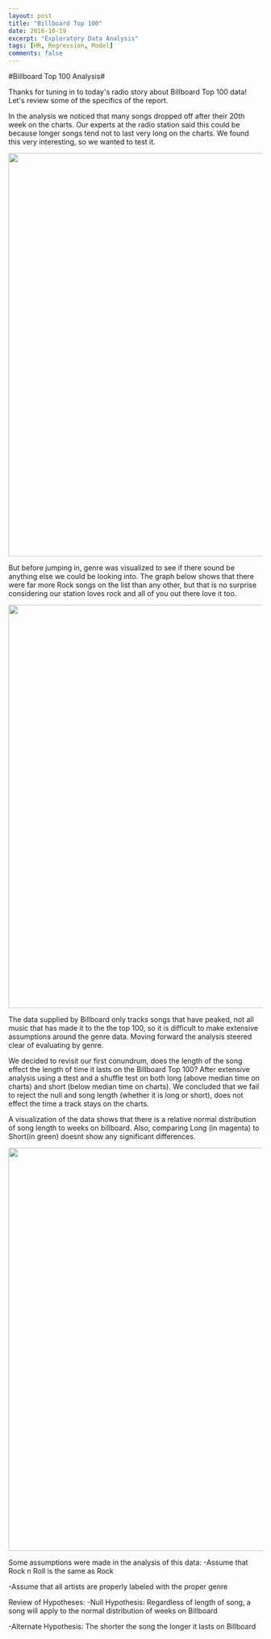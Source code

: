 ```yaml
---
layout: post
title: "Billboard Top 100"
date: 2016-10-19
excerpt: "Exploratory Data Analysis"
tags: [HR, Regression, Model]
comments: false
---
```


#Billboard Top 100 Analysis#

Thanks for tuning in to today's radio story about Billboard Top 100 data! Let's review some of the specifics of the report. 

In the analysis we noticed that many songs dropped off after their 20th week on the charts. Our experts at the radio station said this could be because longer songs tend not to last very long on the charts. We found this very interesting, so we wanted to test it. 

<img src="http://i63.tinypic.com/xkx0cz.png" width="800">

But before jumping in, genre was visualized to see if there sound be anything else we could be looking into. The graph below shows that there were far more Rock songs on the list than any other, but that is no surprise considering our station loves rock and all of you out there love it too.

<img src="http://i66.tinypic.com/rumiat.png" width="800">

The data supplied by Billboard only tracks songs that have peaked, not all music that has made it to the the top 100, so it is difficult to make extensive assumptions around the genre data. Moving forward the analysis steered clear of evaluating by genre. 

We decided to revisit our first conundrum, does the length of the song effect the length of time it lasts on the Billboard Top 100? After extensive analysis using a ttest and a shuffle test on both long (above median time on charts) and short (below median time on charts). We concluded that we fail to reject the null and song length (whether it is long or short), does not effect the time a track stays on the charts. 

A visualization of the data shows that there is a relative normal distribution of song length to weeks on billboard. Also, comparing Long (in magenta) to Short(in green) doesnt show any significant differences. 

<img src="http://i65.tinypic.com/23ksrba.png" width="800">

Some assumptions were made in the analysis of this data:
-Assume that Rock n Roll is the same as Rock 

-Assume that all artists are properly labeled with the proper genre


Review of Hypotheses:
-Null Hypothesis: Regardless of length of song, a song will apply to the normal distribution of weeks on Billboard

-Alternate Hypothesis: The shorter the song the longer it lasts on Billboard